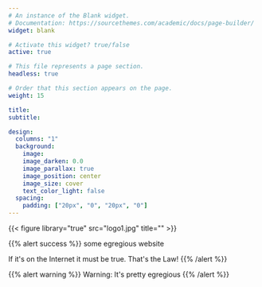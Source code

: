 ```yaml
---
# An instance of the Blank widget.
# Documentation: https://sourcethemes.com/academic/docs/page-builder/
widget: blank

# Activate this widget? true/false
active: true

# This file represents a page section.
headless: true

# Order that this section appears on the page.
weight: 15

title:
subtitle:

design:
  columns: "1"
  background:
    image:
    image_darken: 0.0
    image_parallax: true
    image_position: center
    image_size: cover
    text_color_light: false
  spacing:
    padding: ["20px", "0", "20px", "0"]
---
```


{{< figure library="true" src="logo1.jpg" title="" >}}

{{% alert success %}}
some egregious website

If it's on the Internet it must be true. That's the Law!
{{% /alert %}}

{{% alert warning %}}
Warning: It's pretty egregious
{{% /alert %}}
